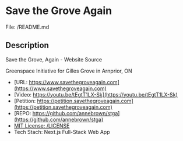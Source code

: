 # Save the Grove Again
File: /README.md

## Description

Save the Grove, Again - Website Source

Greenspace Initiative for Gilles Grove in Arnprior, ON


- [URL: https://www.savethegroveagain.com](https://www.savethegroveagain.com)
- [Video: https://youtu.be/tEgtT1LX-Sk](https://youtu.be/tEgtT1LX-Sk)
- [Petition: https://petition.savethegroveagain.com](https://petition.savethegroveagain.com)
- [REPO: https://github.com/annebrown/stga](https://github.com/annebrown/stga)
- [MIT License: /LICENSE](/LICENSE)
- Tech Stach: Next.js Full-Stack Web App
